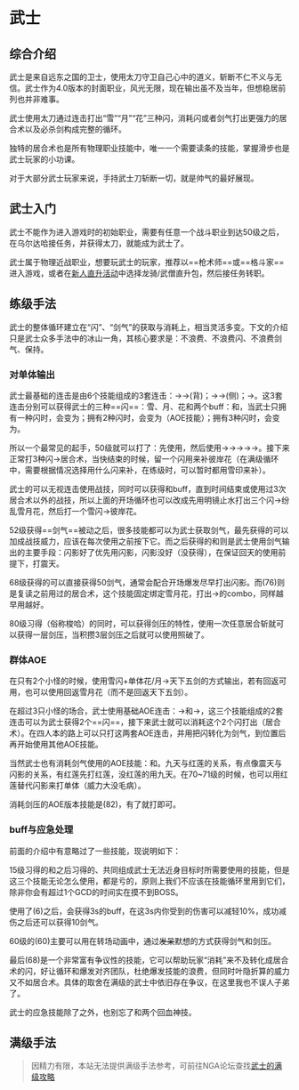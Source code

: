 # 武士
<FloatTOC />

## 综合介绍

武士是来自远东之国的卫士，使用太刀守卫自己心中的道义，斩断不仁不义与无信。武士作为4.0版本的封面职业，风光无限，现在输出虽不及当年，但想稳居前列也并非难事。

武士使用太刀通过连击打出“雪”“月”“花”三种闪，消耗闪或者剑气打出更强力的居合术以及必杀剑构成完整的循环。

独特的居合术也是所有物理职业技能中，唯一一个需要读条的技能，掌握滑步也是武士玩家的小功课。

对于大部分武士玩家来说，手持武士刀斩断一切，就是帅气的最好展现。

## 武士入门

武士不能作为进入游戏时的初始职业，需要有任意一个战斗职业到达50级之后，在乌尔达哈接任务<quest name="武士之路" />，并获得太刀，就能成为武士了。

武士属于物理近战职业，想要玩武士的玩家，推荐以==枪术师==或==格斗家==进入游戏，或者在[新人直升活动](/before/pay.md#萌新招待领多重福利)中选择龙骑/武僧直升包，然后接任务<quest name="武士之路" />转职。

## 练级手法

武士的整体循环建立在“闪”、“剑气”的获取与消耗上，相当灵活多变。下文的介绍只是武士众多手法中的冰山一角，其核心要求是：不浪费<Action name="明镜止水" />、不浪费闪、不浪费剑气、保持<Status :id="1228" name="彼岸花" />。

### 对单体输出

武士最基础的连击是由6个技能组成的3套连击：<Action name="刃风" />→<Action name="阵风" />→<Action name="月光" />(背)；<Action name="刃风" />→<Action name="士风" />→<Action name="花车" />(侧)；<Action name="刃风" />→<Action name="雪风" />。这3套连击分别可以获得武士的三种==闪==：雪、月、花和两个buff：<Status :id="1298" name="风月" />和<Status :id="1299" name="风花" />，当武士只拥有一种闪时，<Action name="居合术" />会变为<Action name="彼岸花" />；拥有2种闪时，<Action name="居合术" />会变为<Action name="天下五剑" />（AOE技能）；拥有3种闪时，<Action name="居合术" />会变为<Action name="纷乱雪月花" />。

所以一个最常见的起手，50级就可以打了：先使用<Action name="明镜止水" />，然后使用<Action name="花车" />→<Action name="月光" />→<Action name="雪风" />→<Action name="纷乱雪月花" />→<Action name="月光" />→<Action name="彼岸花" />。接下来正常打3种闪→居合术，当<Status :id="1228" name="彼岸花" />快结束的时候，留一个闪用来补彼岸花（在满级循环中，需要根据情况选择用什么闪来补，在练级时，可以暂时都用雪印来补）。

武士的<Action name="明镜止水" />可以无视连击使用战技，同时可以获得<Status :id="1298" name="风月" />和<Status :id="1299" name="风花" />buff，直到时间结束或使用过3次居合术以外的战技，所以上面的开场循环也可以改成先用明镜止水打出三个闪→纷乱雪月花，然后打一个雪闪→彼岸花。
<!--6_1有更新-->
52级获得==剑气==被动之后，很多技能都可以为武士获取剑气，最先获得的<Action name="必杀剑·回天" />可以加成战技威力，应该在每次使用<Action name="居合术" />之前按下它。而之后获得的<Action name="必杀剑·震天" />和<Action name="必杀剑·闪影" />则是武士使用剑气输出的主要手段：闪影好了优先用闪影，闪影没好（没获得），在保证回天的使用前提下，打震天。

68级获得的<Action name="意气冲天" />可以直接获得50剑气，通常会配合开场爆发尽早打出闪影。而<Action name="燕回返" />(76)则是复读之前用过的居合术，这个技能固定绑定<Action name="纷乱雪月花">雪月花</Action>，打出<Action name="纷乱雪月花" />→<Action name="回返雪月花" />的combo，同样越早用越好。

80级习得<Action name="照破" />（俗称梭哈）的同时，可以获得剑压的特性，使用一次任意居合斩就可以获得一层剑压，当积攒3层剑压之后就可以使用照破了。

### 群体AOE

在只有2个小怪的时候，使用雪闪+单体花/月→天下五剑的方式输出，若有回返可用，也可以使用回返雪月花（而不是回返天下五剑）。

在超过3只小怪的场合，武士使用基础AOE连击：<Action name="风雅" />→<Action name="满月" />和<Action name="风雅" />→<Action name="樱花" />，这三个技能组成的2套连击可以为武士获得2个==闪==，接下来武士就可以消耗这个2个闪打出<Action name="天下五剑" />（居合术）。在四人本的路上可以只打这两套AOE连击，并用<Action name="叶隐" />把闪转化为剑气，到位置后再开始使用其他AOE技能。

当然武士也有消耗剑气使用的AOE技能：<Action name="必杀剑·九天" />和<Action name="必杀剑·红莲" />。九天与红莲的关系，有点像震天与闪影的关系，有红莲先打红莲，没红莲的用九天。在70~71级的时候，也可以用红莲替代闪影来打单体（威力大没毛病）。

消耗剑压的AOE版本技能是<Action name="无明照破" />(82)，有了就打即可。

### buff与应急处理

前面的介绍中有意略过了一些技能，现说明如下：

15级习得的<Action name="燕飞" />和之后习得的<Action name="必杀剑·晓天" />、<Action name="必杀剑·夜天" />共同组成武士无法近身目标时所需要使用的技能，但是这三个技能无论怎么使用，都是亏的，原则上我们不应该在技能循环里用到它们，除非你会有超过1个GCD的时间实在摸不到BOSS。

使用了<Action name="心眼" />(6)之后，会获得3s的<Status :id="1232" name="心眼" />buff，在这3s内你受到的伤害可以减轻10%，成功减伤之后还可以获得10剑气。

60级的<Action name="默想" />(60)主要可以用在转场动画中，通过~~发呆~~默想的方式获得剑气和剑压。

最后<Action name="叶隐" />(68)是一个非常富有争议性的技能，它可以帮助玩家“消耗”来不及转化成居合术的闪，好让循环和爆发对齐团队，杜绝爆发技能的浪费，但同时叶隐折算的威力又不如居合术。具体的取舍在满级的武士中依旧存在争议，在这里我也不误人子弟了。

武士的应急技能除了<Action name="心眼" />之外，也别忘了<Action name="内丹" />和<Action name="浴血" />两个回血神技。

## 满级手法

> 因精力有限，本站无法提供满级手法参考，可前往NGA论坛查找[武士的满级攻略](https://bbs.nga.cn/thread.php?key=%E6%AD%A6%E5%A3%AB&fid=698)